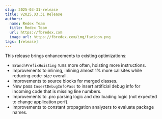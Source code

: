 ```yaml
---
slug: 2025-03-31-release
title: v2025.03.31 Release
authors:
  name: Redex Team
  title: Redex Team
  url: https://fbredex.com
  image_url: https://fbredex.com/img/favicon.png
tags: [release]
---
```


This release brings enhancements to existing optimizations:

- `BranchPrefixHoisting` runs more often, hoisting more instructions.
- Improvements to inlining, inlining almost 1% more callsites while reducing code-size overall.
- Improvements to source blocks for merged classes.
- New pass `InsertDebugInfoPass` to insert artificial debug info for incoming code that is missing line numbers.
- Improvements to .pro parsing logic and dex loading logic (not expected to change application perf).
- Improvements to constant propagation analyzers to evaluate package names.
